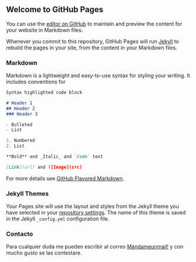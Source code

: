 ## Welcome to GitHub Pages

You can use the [editor on GitHub](https://github.com/juancarloslunah/juancarloslunah.github.io/edit/master/index.md) to maintain and preview the content for your website in Markdown files.

Whenever you commit to this repository, GitHub Pages will run [Jekyll](https://jekyllrb.com/) to rebuild the pages in your site, from the content in your Markdown files.

### Markdown

Markdown is a lightweight and easy-to-use syntax for styling your writing. It includes conventions for

```markdown
Syntax highlighted code block

# Header 1
## Header 2
### Header 3

- Bulleted
- List

1. Numbered
2. List

**Bold** and _Italic_ and `Code` text

[Link](url) and ![Image](src)
```

For more details see [GitHub Flavored Markdown](https://guides.github.com/features/mastering-markdown/).

### Jekyll Themes

Your Pages site will use the layout and styles from the Jekyll theme you have selected in your [repository settings](https://github.com/juancarloslunah/juancarloslunah.github.io/settings). The name of this theme is saved in the Jekyll `_config.yml` configuration file.

### Contacto

Para cualquier duda me pueden escribir al correo <html><a href=’mailto:jlunah1@ucentral.edu.co’>Mándameunmail!</a></html> y con mucho gusto se las contestare.
